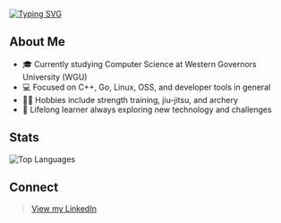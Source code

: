 <a href="https://git.io/typing-svg"><img src="https://readme-typing-svg.herokuapp.com?font=JetBrains+Mono&weight=500&size=25&duration=3000&pause=3000&color=4285F4&vCenter=true&width=300&lines=Hi%2C+I'm+Chris." alt="Typing SVG" /></a>

## About Me
- 🎓 Currently studying Computer Science at Western Governors University (WGU)
- 💻 Focused on C++, Go, Linux, OSS, and developer tools in general
- 🏋️‍♂️ Hobbies include strength training, jiu-jitsu, and archery
- 🌟 Lifelong learner always exploring new technology and challenges

## Stats
<div>
    <img src="https://github-readme-stats.vercel.app/api/top-langs/?username=CLBRITTON2&layout=compact&langs_count=8&theme=tokyonight&size_weight=0.5&count_weight=0.5" alt="Top Languages"/>
</div>


## Connect
> <a href="https://www.linkedin.com/in/christopher-britton/">View my LinkedIn</a>

